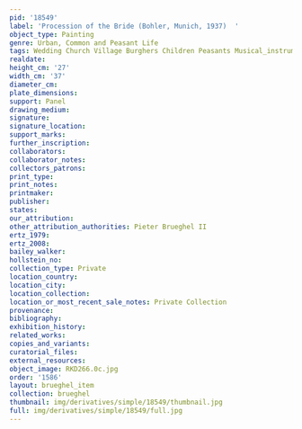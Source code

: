 ```yaml
---
pid: '18549'
label: 'Procession of the Bride (Bohler, Munich, 1937)  '
object_type: Painting
genre: Urban, Common and Peasant Life
tags: Wedding Church Village Burghers Children Peasants Musical_instruments
realdate: 
height_cm: '27'
width_cm: '37'
diameter_cm: 
plate_dimensions: 
support: Panel
drawing_medium: 
signature: 
signature_location: 
support_marks: 
further_inscription: 
collaborators: 
collaborator_notes: 
collectors_patrons: 
print_type: 
print_notes: 
printmaker: 
publisher: 
states: 
our_attribution: 
other_attribution_authorities: Pieter Brueghel II
ertz_1979: 
ertz_2008: 
bailey_walker: 
hollstein_no: 
collection_type: Private
location_country: 
location_city: 
location_collection: 
location_or_most_recent_sale_notes: Private Collection
provenance: 
bibliography: 
exhibition_history: 
related_works: 
copies_and_variants: 
curatorial_files: 
external_resources: 
object_image: RKD266.0c.jpg
order: '1586'
layout: brueghel_item
collection: brueghel
thumbnail: img/derivatives/simple/18549/thumbnail.jpg
full: img/derivatives/simple/18549/full.jpg
---
```

